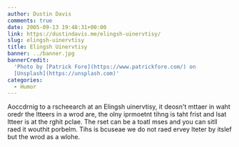 ```yaml
---
author: Dustin Davis
comments: true
date: 2005-09-13 19:48:31+00:00
link: https://dustindavis.me/elingsh-uinervtisy/
slug: elingsh-uinervtisy
title: Elingsh Uinervtisy
banner: ../banner.jpg
bannerCredit:
  'Photo by [Patrick Fore](https://www.patrickfore.com/) on
  [Unsplash](https://unsplash.com)'
categories:
  - Humor
---
```


Aoccdrnig to a rscheearch at an Elingsh uinervtisy, it deosn't mttaer in waht
oredr the ltteers in a wrod are, the olny iprmoetnt tihng is taht frist and lsat
ltteer is at the rghit pclae. The rset can be a toatl mses and you can sitll
raed it wouthit porbelm. Tihs is bcuseae we do not raed ervey lteter by itslef
but the wrod as a wlohe.
